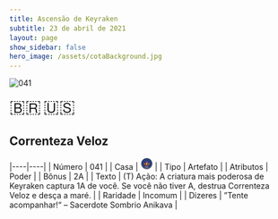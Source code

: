 ```yaml
---
title: Ascensão de Keyraken
subtitle: 23 de abril de 2021
layout: page
show_sidebar: false
hero_image: /assets/cotaBackground.jpg
---
```


![041](https://cards-keyforge.s3.eu-north-1.amazonaws.com/media/pt/rotk/041.png)

<span title="Português" style="font-size: 32px;cursor: pointer;" onclick="javascript:document.querySelector('img[alt=\'041\']').src=document.querySelector('img[alt=\'041\']').src.replace(/media\/[^/]+/, 'media/pt')">🇧🇷</span>
<span title="English" style="font-size: 32px;cursor: pointer;" onclick="javascript:document.querySelector('img[alt=\'041\']').src=document.querySelector('img[alt=\'041\']').src.replace(/media\/[^/]+/, 'media/en')">🇺🇸</span>

## Correnteza Veloz

|----|----|
| Número | 041 |
| Casa | ![Keyraken](https://raw.githubusercontent.com/cardsofkeyforge/cardsofkeyforge.github.io/master/rotk/keyraken.png "Keyraken") |
| Tipo | Artefato |
| Atributos | Poder |
| Bônus | 2A |
| Texto | (T) Ação: A criatura mais poderosa de Keyraken captura 1A de você. Se você não tiver A, destrua Correnteza Veloz e desça a maré. |
| Raridade | Incomum |
| Dizeres | ”Tente acompanhar!“ – Sacerdote Sombrio Anikava |
